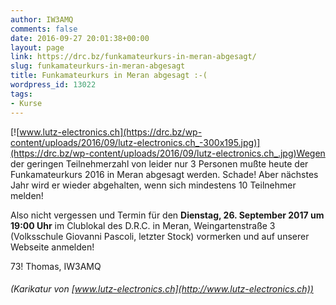 ```yaml
---
author: IW3AMQ
comments: false
date: 2016-09-27 20:01:38+00:00
layout: page
link: https://drc.bz/funkamateurkurs-in-meran-abgesagt/
slug: funkamateurkurs-in-meran-abgesagt
title: Funkamateurkurs in Meran abgesagt :-(
wordpress_id: 13022
tags:
- Kurse
---
```


[![www.lutz-electronics.ch](https://drc.bz/wp-content/uploads/2016/09/lutz-electronics.ch_-300x195.jpg)](https://drc.bz/wp-content/uploads/2016/09/lutz-electronics.ch_.jpg)Wegen der geringen Teilnehmerzahl von leider nur 3 Personen mußte heute der Funkamateurkurs 2016 in Meran abgesagt werden. Schade! Aber nächstes Jahr wird er wieder abgehalten, wenn sich mindestens 10 Teilnehmer melden!

Also nicht vergessen und Termin für den **Dienstag, 26. September 2017 um 19:00 Uhr** im Clublokal des D.R.C. in Meran, Weingartenstraße 3 (Volksschule Giovanni Pascoli, letzter Stock) vormerken und auf unserer Webseite anmelden!

73! Thomas, IW3AMQ


###### (Karikatur von [www.lutz-electronics.ch](http://www.lutz-electronics.ch))
